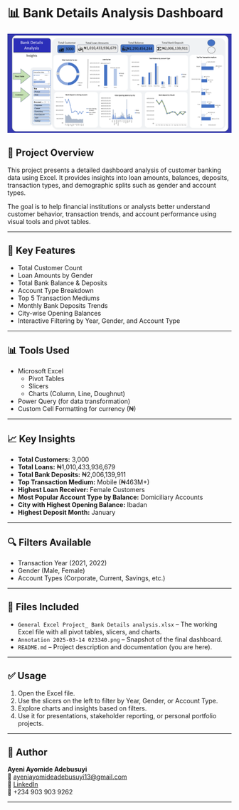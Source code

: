 # 📊 Bank Details Analysis Dashboard

![Bank Details Dashboard](./Annotation%202025-03-14%20023340.png)

## 📁 Project Overview

This project presents a detailed dashboard analysis of customer banking data using Excel. It provides insights into loan amounts, balances, deposits, transaction types, and demographic splits such as gender and account types.

The goal is to help financial institutions or analysts better understand customer behavior, transaction trends, and account performance using visual tools and pivot tables.

---

## 📌 Key Features

- Total Customer Count
- Loan Amounts by Gender
- Total Bank Balance & Deposits
- Account Type Breakdown
- Top 5 Transaction Mediums
- Monthly Bank Deposits Trends
- City-wise Opening Balances
- Interactive Filtering by Year, Gender, and Account Type

---

## 📊 Tools Used

- Microsoft Excel
  - Pivot Tables
  - Slicers
  - Charts (Column, Line, Doughnut)
- Power Query (for data transformation)
- Custom Cell Formatting for currency (₦)

---

## 📈 Key Insights

- **Total Customers:** 3,000
- **Total Loans:** ₦1,010,433,936,679
- **Total Bank Deposits:** ₦2,006,139,911
- **Top Transaction Medium:** Mobile (₦463M+)
- **Highest Loan Receiver:** Female Customers
- **Most Popular Account Type by Balance:** Domiciliary Accounts
- **City with Highest Opening Balance:** Ibadan
- **Highest Deposit Month:** January

---

## 🔍 Filters Available

- Transaction Year (2021, 2022)
- Gender (Male, Female)
- Account Types (Corporate, Current, Savings, etc.)

---

## 📂 Files Included

- `General Excel Project_ Bank Details analysis.xlsx` – The working Excel file with all pivot tables, slicers, and charts.
- `Annotation 2025-03-14 023340.png` – Snapshot of the final dashboard.
- `README.md` – Project description and documentation (you are here).

---

## ✅ Usage

1. Open the Excel file.
2. Use the slicers on the left to filter by Year, Gender, or Account Type.
3. Explore charts and insights based on filters.
4. Use it for presentations, stakeholder reporting, or personal portfolio projects.

---

## 📌 Author

**Ayeni Ayomide Adebusuyi**  
📧 ayeniayomideadebusuyi13@gmail.com  
🔗 [LinkedIn](https://www.linkedin.com/in/ayeni-ayomide-adebusuyi-b31715304)  
📱 +234 903 903 9262

---

